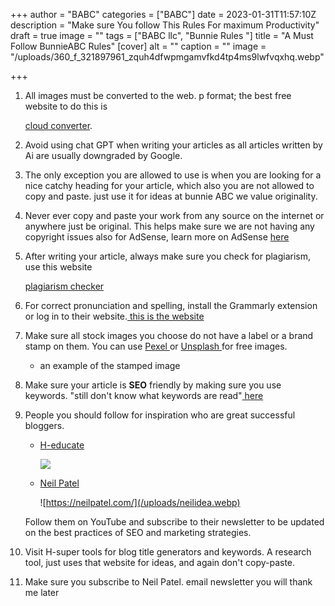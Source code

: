+++
author = "BABC"
categories = ["BABC"]
date = 2023-01-31T11:57:10Z
description = "Make sure You follow This Rules For maximum Productivity"
draft = true
image = ""
tags = ["BABC llc", "Bunnie Rules "]
title = "A Must Follow BunnieABC Rules"
[cover]
alt = ""
caption = ""
image = "/uploads/360_f_321897961_zquh4dfwpmgamvfkd4tp4ms9lwfvqxhq.webp"

+++
 1. All images must be converted to the web. p format; the best free website to do this is

    [cloud converter](https://cloudconvert.com/).
 2. Avoid using chat GPT when writing your articles as all articles written by Ai are usually downgraded by Google.
 3. The only exception you are allowed to use is when you are looking for a nice catchy heading for your article, which also you are not allowed to copy and paste. just use it for ideas at bunnie ABC we value originality.
 4. Never ever copy and paste your work from any source on the internet or anywhere just be original. This helps make sure we are not having any copyright issues also for AdSense, learn more on AdSense [here](https://www.google.com/adsense/start/)
 5. After writing your article, always make sure you check for plagiarism, use this website

    [plagiarism checker ](https://www.check-plagiarism.com/)
 6. For correct pronunciation and spelling, install the Grammarly extension or log in to their website.[ this is the website](https://www.grammarly.com/)
 7. Make sure all stock images you choose do not have a label or a brand stamp on them. You can use [Pexel ](https://www.pexels.com/)or [Unsplash ](https://unsplash.com/)for free images.
    * an example of the stamped image
 8. Make sure your article is **SEO** friendly by making sure you use keywords. "still don't know what keywords are read"[ here ]()
 9. People you should follow for inspiration who are great successful bloggers.
    * [H-educate](https://h-educate.com/)

      ![](/uploads/popup-me.png)
    * [Neil Patel](https://neilpatel.com/)

      ![https://neilpatel.com/](/uploads/neilidea.webp)

    Follow them on YouTube and subscribe to their newsletter to be updated on the best practices of SEO and marketing strategies.
10. Visit H-super tools for blog title generators and keywords. A research tool, just uses that website for ideas, and again don't copy-paste.
11. Make sure you subscribe to Neil Patel. email newsletter you will thank me later